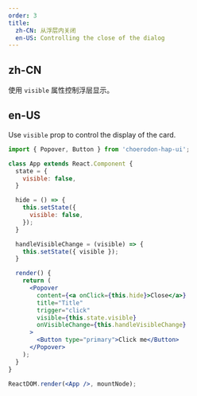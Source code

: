 ```yaml
---
order: 3
title:
  zh-CN: 从浮层内关闭
  en-US: Controlling the close of the dialog
---
```


## zh-CN

使用 `visible` 属性控制浮层显示。

## en-US

Use `visible` prop to control the display of the card.

````jsx
import { Popover, Button } from 'choerodon-hap-ui';

class App extends React.Component {
  state = {
    visible: false,
  }

  hide = () => {
    this.setState({
      visible: false,
    });
  }

  handleVisibleChange = (visible) => {
    this.setState({ visible });
  }

  render() {
    return (
      <Popover
        content={<a onClick={this.hide}>Close</a>}
        title="Title"
        trigger="click"
        visible={this.state.visible}
        onVisibleChange={this.handleVisibleChange}
      >
        <Button type="primary">Click me</Button>
      </Popover>
    );
  }
}

ReactDOM.render(<App />, mountNode);
````
